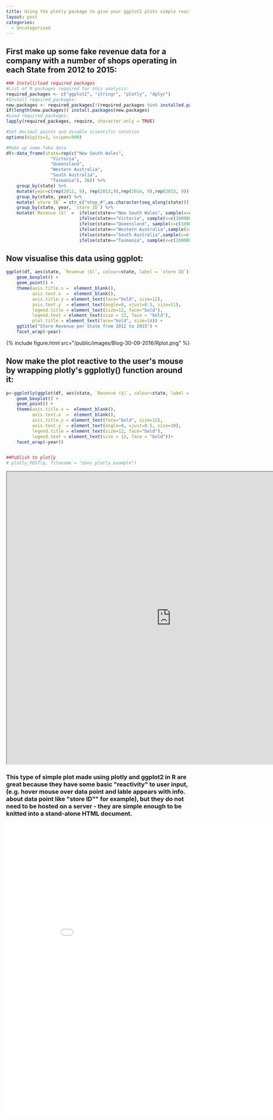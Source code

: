 ```yaml
---
title: Using the plotly package to give your ggplot2 plots simple reactivity to user input
layout: post
categories:
  - Uncategorized
---
```


## First make up some fake revenue data for a company with a number of shops operating in each State from 2012 to 2015:

```r
### Install/load required packages
#List of R packages required for this analysis:
required_packages <- c("ggplot2", "stringr", "plotly", "dplyr")
#Install required_packages:
new.packages <- required_packages[!(required_packages %in% installed.packages()[,"Package"])]
if(length(new.packages)) install.packages(new.packages)
#Load required_packages:
lapply(required_packages, require, character.only = TRUE)

#Set decimal points and disable scientific notation
options(digits=3, scipen=999) 

#Make up some fake data
df<-data_frame(state=rep(c("New South Wales", 
                 "Victoria", 
                 "Queensland",
                 "Western Australia",
                 "South Australia",
                 "Tasmania"), 36)) %>%
    group_by(state) %>%
    mutate(year=c(rep(2012, 9), rep(2013,9),rep(2014, 9),rep(2015, 9))) %>%
    group_by(state, year) %>%
    mutate(`store ID` = str_c("shop_#",as.character(seq_along(state)))) %>%
    group_by(state, year, `store ID`) %>%
    mutate(`Revenue ($)` =  ifelse(state=="New South Wales", sample(x=c(1000000:9000000), 1),
                            ifelse(state=="Victoria", sample(x=c(1000000:7000000), 1),
                            ifelse(state=="Queensland", sample(x=c(1000000:5000000), 1),
                            ifelse(state=="Western Australia",sample(x=c(100000:2000000), 1),
                            ifelse(state=="South Australia",sample(x=c(100000:900000), 1),       
                            ifelse(state=="Tasmania", sample(x=c(100000:2000000), 1), NA)))))))
```

## Now visualise this data using ggplot: 

```r
ggplot(df, aes(state, `Revenue ($)`, colour=state, label = `store ID`)) +
    geom_boxplot() + 
    geom_point() +
    theme(axis.title.x =  element_blank(),
          axis.text.x  =  element_blank(), 
          axis.title.y = element_text(face="bold", size=12),
          axis.text.y  = element_text(angle=0, vjust=0.5, size=11),
          legend.title = element_text(size=12, face="bold"),
          legend.text = element_text(size = 12, face = "bold"),
          plot.title = element_text(face="bold", size=14)) + 
    ggtitle("Store Revenue per State from 2012 to 2015") +
    facet_wrap(~year)
```

{% include figure.html src="/public/images/Blog-30-09-2016/Rplot.png" %}

## Now make the plot reactive to the user's mouse by wrapping plotly's ggplotly() function around it:

```r
p<-ggplotly(ggplot(df, aes(state, `Revenue ($)`, colour=state, label = `store ID`)) +
    geom_boxplot() + 
    geom_point() +
    theme(axis.title.x =  element_blank(),
          axis.text.x  =  element_blank(), 
          axis.title.y = element_text(face="bold", size=12),
          axis.text.y  = element_text(angle=0, vjust=0.5, size=10),
          legend.title = element_text(size=12, face="bold"),
          legend.text = element_text(size = 12, face = "bold"))+
    facet_wrap(~year))


##Publish to plotly
# plotly_POST(p, filename = "dans_plotly_example")
```

<iframe width="900" height="800" frameborder="1" scrolling="no" src="https://plot.ly/~DanielPNewman/2.embed"></iframe>


### This type of simple plot made using plotly and ggplot2 in R are great because they have some basic "reactivity" to user input, (e.g. hover mouse over data point and lable appears with info. about data point like "store ID"" for example), but they do not need to be hosted on a server - they are simple enough to be knitted into a stand-alone HTML document. 


<iframe width="900" height="800" frameborder="0" scrolling="no" src="/public/images/Blog-30-09-2016/test.html"></iframe>